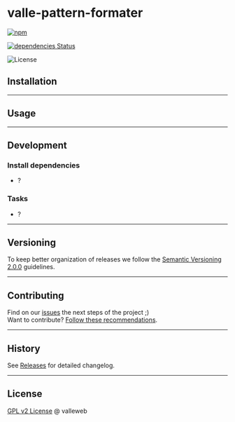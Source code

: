 # valle-pattern-formater

[![npm](https://img.shields.io/npm/v/valle-pattern-formater.svg)](https://www.npmjs.com/package/valle-pattern-formater)

[![dependencies Status](https://david-dm.org/valleweb/valle-pattern-formater/status.svg)](https://david-dm.org/valleweb/valle-pattern-formater)

![License](https://img.shields.io/badge/license-GPL%20v2-purple)

## Installation

<hr>

## Usage

<hr>

## Development

### Install dependencies

- ?

### Tasks

- ?

<hr>

## Versioning

To keep better organization of releases we follow the [Semantic Versioning 2.0.0](http://semver.org/) guidelines.

<hr>

## Contributing

Find on our [issues](https://github.com/valleweb/valle-pattern-formater/issues/) the next steps of the project ;)
<br>
Want to contribute? [Follow these recommendations](./CONTRIBUTING.md).

<hr>

## History

See [Releases](https://github.com/valleweb/valle-pattern-formater/releases) for detailed changelog.

<hr>

## License

[GPL v2 License](https://github.com/valleweb/valle-pattern-formater/blob/master/LICENSE.md) @ valleweb
